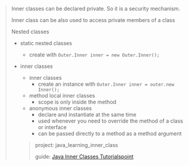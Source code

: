 > Inner classes can be declared private. So it is a security mechanism.
>
> Inner class can be also used to access private members of a class
>
> Nested classes
>
> - static nested classes
>
>   - create with `Outer.Inner inner = new Outer.Inner();`
>
> - inner classes
>
>   - inner classes
>     - create an instance with `Outer.Inner inner = outer.new Inner();`
>   - method local inner classes
>     - scope is only inside the method
>   - anonymous inner classes
>     - declare and instantiate at the same time
>     - used whenever you need to override the method of a class or interface
>     - can be passed directly to a method as a method argument
>
>   > project: java_learning_inner_class
>   >
>   > guide: [Java Inner Classes Tutorialspoint](https://www.tutorialspoint.com/java/java_innerclasses.htm)